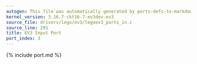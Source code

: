 ```yaml
---
autogen: This file was automatically generated by ports-defs-to-markdown.py
kernel_version: 3.16.7-ckt16-7-ev3dev-ev3
source_file: drivers/lego/ev3/legoev3_ports_in.c
source_line: 291
title: EV3 Input Port
port_index: 3
---
```


{% include port.md %}
